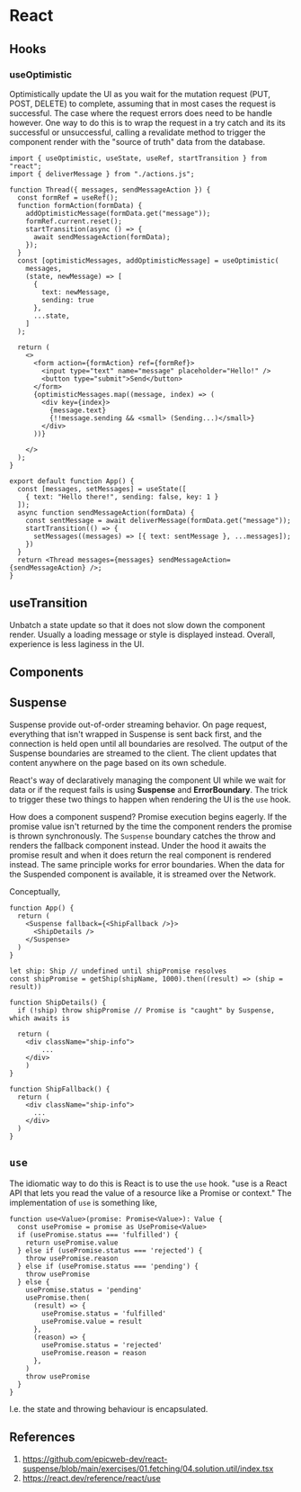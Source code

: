 # React

## Hooks

### useOptimistic

Optimistically update the UI as you wait for the mutation request (PUT, POST, DELETE) to complete, assuming that in most cases the request is successful. The case where the request errors does need to be handle however. One way to do this is to wrap the request in a try catch and its its successful or unsuccessful, calling a revalidate method to trigger the component render with the "source of truth" data from the database.

```tsx
import { useOptimistic, useState, useRef, startTransition } from "react";
import { deliverMessage } from "./actions.js";

function Thread({ messages, sendMessageAction }) {
  const formRef = useRef();
  function formAction(formData) {
    addOptimisticMessage(formData.get("message"));
    formRef.current.reset();
    startTransition(async () => {
      await sendMessageAction(formData);
    });
  }
  const [optimisticMessages, addOptimisticMessage] = useOptimistic(
    messages,
    (state, newMessage) => [
      {
        text: newMessage,
        sending: true
      },
      ...state,
    ]
  );

  return (
    <>
      <form action={formAction} ref={formRef}>
        <input type="text" name="message" placeholder="Hello!" />
        <button type="submit">Send</button>
      </form>
      {optimisticMessages.map((message, index) => (
        <div key={index}>
          {message.text}
          {!!message.sending && <small> (Sending...)</small>}
        </div>
      ))}
      
    </>
  );
}

export default function App() {
  const [messages, setMessages] = useState([
    { text: "Hello there!", sending: false, key: 1 }
  ]);
  async function sendMessageAction(formData) {
    const sentMessage = await deliverMessage(formData.get("message"));
    startTransition(() => {
      setMessages((messages) => [{ text: sentMessage }, ...messages]);
    })
  }
  return <Thread messages={messages} sendMessageAction={sendMessageAction} />;
}
```

## useTransition

Unbatch a state update so that it does not slow down the component render. Usually a loading message or style is displayed instead. Overall, experience is less laginess in the UI.

## Components

## Suspense

Suspense provide out-of-order streaming behavior.
On page request, everything that isn't wrapped in Suspense is sent back first, and the connection is held open until all boundaries are resolved.
The output of the Suspense boundaries are streamed to the client.
The client updates that content anywhere on the page based on its own schedule.

React's way of declaratively managing the component UI while we wait for data or if the request fails is using **Suspense** and **ErrorBoundary**. The trick to trigger these two things to happen when rendering the UI is the `use` hook.

How does a component suspend? Promise execution begins eagerly. If the promise value isn't returned by the time the component renders the promise is thrown synchronously. The `Suspense` boundary catches the throw and renders the fallback component instead. Under the hood it awaits the promise result and when it does return the real component is rendered instead. The same principle works for error boundaries. When the data for the Suspended component is available, it is streamed over the Network.

Conceptually,

```tsx
function App() {
  return (
    <Suspense fallback={<ShipFallback />}>
      <ShipDetails />
    </Suspense>
  )
}

let ship: Ship // undefined until shipPromise resolves
const shipPromise = getShip(shipName, 1000).then((result) => (ship = result))

function ShipDetails() {
  if (!ship) throw shipPromise // Promise is "caught" by Suspense, which awaits is

  return (
    <div className="ship-info">
        ...
    </div>
    )
}

function ShipFallback() {
  return (
    <div className="ship-info">
      ...
    </div>
  )
}
```

## `use`

The idiomatic way to do this is React is to use the `use` hook. "use is a React API that lets you read the value of a resource like a Promise or context." The implementation of `use` is something like,

```tsx
function use<Value>(promise: Promise<Value>): Value {
  const usePromise = promise as UsePromise<Value>
  if (usePromise.status === 'fulfilled') {
    return usePromise.value
  } else if (usePromise.status === 'rejected') {
    throw usePromise.reason
  } else if (usePromise.status === 'pending') {
    throw usePromise
  } else {
    usePromise.status = 'pending'
    usePromise.then(
      (result) => {
        usePromise.status = 'fulfilled'
        usePromise.value = result
      },
      (reason) => {
        usePromise.status = 'rejected'
        usePromise.reason = reason
      },
    )
    throw usePromise
  }
}
```

I.e. the state and throwing behaviour is encapsulated.

## References

1. <https://github.com/epicweb-dev/react-suspense/blob/main/exercises/01.fetching/04.solution.util/index.tsx>
2. <https://react.dev/reference/react/use>
